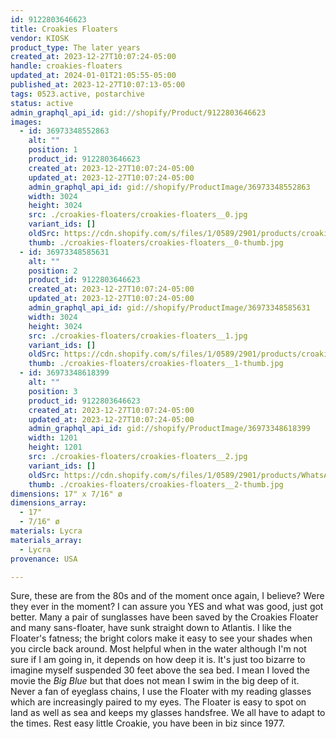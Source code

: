 ```yaml
---
id: 9122803646623
title: Croakies Floaters
vendor: KIOSK
product_type: The later years
created_at: 2023-12-27T10:07:24-05:00
handle: croakies-floaters
updated_at: 2024-01-01T21:05:55-05:00
published_at: 2023-12-27T10:07:13-05:00
tags: 0523.active, postarchive
status: active
admin_graphql_api_id: gid://shopify/Product/9122803646623
images:
  - id: 36973348552863
    alt: ""
    position: 1
    product_id: 9122803646623
    created_at: 2023-12-27T10:07:24-05:00
    updated_at: 2023-12-27T10:07:24-05:00
    admin_graphql_api_id: gid://shopify/ProductImage/36973348552863
    width: 3024
    height: 3024
    src: ./croakies-floaters/croakies-floaters__0.jpg
    variant_ids: []
    oldSrc: https://cdn.shopify.com/s/files/1/0589/2901/products/croakies_1.jpg?v=1703689644
    thumb: ./croakies-floaters/croakies-floaters__0-thumb.jpg
  - id: 36973348585631
    alt: ""
    position: 2
    product_id: 9122803646623
    created_at: 2023-12-27T10:07:24-05:00
    updated_at: 2023-12-27T10:07:24-05:00
    admin_graphql_api_id: gid://shopify/ProductImage/36973348585631
    width: 3024
    height: 3024
    src: ./croakies-floaters/croakies-floaters__1.jpg
    variant_ids: []
    oldSrc: https://cdn.shopify.com/s/files/1/0589/2901/products/croakies_2.jpg?v=1703689644
    thumb: ./croakies-floaters/croakies-floaters__1-thumb.jpg
  - id: 36973348618399
    alt: ""
    position: 3
    product_id: 9122803646623
    created_at: 2023-12-27T10:07:24-05:00
    updated_at: 2023-12-27T10:07:24-05:00
    admin_graphql_api_id: gid://shopify/ProductImage/36973348618399
    width: 1201
    height: 1201
    src: ./croakies-floaters/croakies-floaters__2.jpg
    variant_ids: []
    oldSrc: https://cdn.shopify.com/s/files/1/0589/2901/products/WhatsAppImage2022-11-08at4.04.00PM.jpg?v=1703689644
    thumb: ./croakies-floaters/croakies-floaters__2-thumb.jpg
dimensions: 17" x 7/16" ø
dimensions_array:
  - 17"
  - 7/16" ø
materials: Lycra
materials_array:
  - Lycra
provenance: USA

---
```


Sure, these are from the 80s and of the moment once again, I believe? Were they ever in the moment? I can assure you YES and what was good, just got better. Many a pair of sunglasses have been saved by the Croakies Floater and many sans-floater, have sunk straight down to Atlantis. I like the Floater's fatness; the bright colors make it easy to see your shades when you circle back around. Most helpful when in the water although I'm not sure if I am going in, it depends on how deep it is. It's just too bizarre to imagine myself suspended 30 feet above the sea bed. I mean I loved the movie the _Big Blue_ but that does not mean I swim in the big deep of it. Never a fan of eyeglass chains, I use the Floater with my reading glasses which are increasingly paired to my eyes. The Floater is easy to spot on land as well as sea and keeps my glasses handsfree. We all have to adapt to the times. Rest easy little Croakie, you have been in biz since 1977.